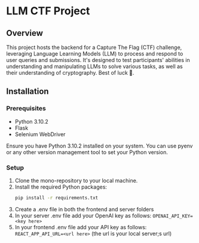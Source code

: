 # LLM CTF Project

## Overview
This project hosts the backend for a Capture The Flag (CTF) challenge, leveraging Language Learning Models (LLM) to process and respond to user queries and submissions. It's designed to test participants' abilities in understanding and manipulating LLMs to solve various tasks, as well as their understanding of cryptography. Best of luck 🚀.

## Installation

### Prerequisites
- Python 3.10.2
- Flask
- Selenium WebDriver

Ensure you have Python 3.10.2 installed on your system. You can use pyenv or any other version management tool to set your Python version.

### Setup
1. Clone the mono-repository to your local machine.
2. Install the required Python packages:
   ```bash
   pip install -r requirements.txt
   ```
3. Create a .env file in both the frontend and server folders
4. In your server .env file add your OpenAI key as follows: `OPENAI_API_KEY=<key here>`
4. In your frontend .env file add your API key as follows: `REACT_APP_API_URL=<url here>` (the url is your local server;s url)
